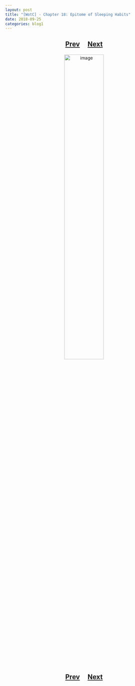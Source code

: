 ```yaml
---
layout: post
title: "[WotC] - Chapter 18: Epitome of Sleeping Habits"
date: 2018-09-25
categories: blog1
---
```


<h2>
  <p style="text-align:center;">
    <a href="/wingsofthechorus/archive/2018/09/20/chapter17">Prev</a>
    &nbsp;&nbsp;&nbsp;
    <a href="/wingsofthechorus/archive/2018/12/18/chapter19">Next</a>
  </p>
</h2>

<p style="text-align:center;">
  <img src="/wingsofthechorus/images/comics/c18.png" width="50%" alt="image"/>
</p>

<h2>
  <p style="text-align:center;">
    <a href="/wingsofthechorus/archive/2018/09/20/chapter17">Prev</a>
    &nbsp;&nbsp;&nbsp;
    <a href="/wingsofthechorus/archive/2018/12/18/chapter19">Next</a>
  </p>
</h2>
